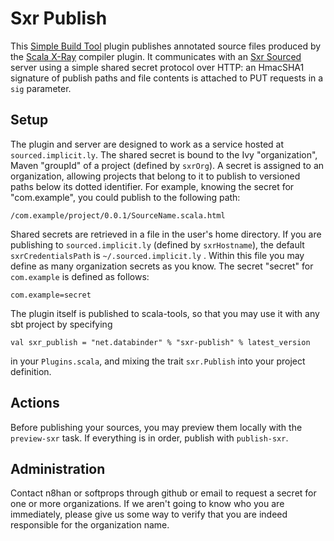 Sxr Publish
===========

This [Simple Build Tool][sbt] plugin publishes annotated source files produced by the [Scala X-Ray][sxr] compiler plugin. It communicates with an  [Sxr Sourced][sxr-sourced] server using a simple shared secret protocol over HTTP: an HmacSHA1 signature of publish paths and file contents is attached to PUT requests in a `sig` parameter.

[sbt]: http://code.google.com/p/simple-build-tool/
[sxr]: http://github.com/harrah/browse
[sxr-sourced]: http://github.com/softprops/sxr-sourced

Setup
-----

The plugin and server are designed to work as a service hosted at `sourced.implicit.ly`. The shared secret is bound to the Ivy "organization", Maven "groupId" of a project (defined by `sxrOrg`). A secret is assigned to an organization, allowing projects that belong to it to publish to versioned paths below its dotted identifier. For example, knowing the secret for "com.example", you could publish to the following path:

    /com.example/project/0.0.1/SourceName.scala.html

Shared secrets are retrieved in a file in the user's home directory. If you are publishing to `sourced.implicit.ly` (defined by `sxrHostname`), the default `sxrCredentialsPath` is `~/.sourced.implicit.ly` . Within this file you may define as many organization secrets as you know. The secret "secret" for `com.example` is defined as follows:

    com.example=secret

The plugin itself is published to scala-tools, so that you may use it with any sbt project by specifying


    val sxr_publish = "net.databinder" % "sxr-publish" % latest_version

in your `Plugins.scala`, and mixing the trait `sxr.Publish` into your project definition.

Actions
-------

Before publishing your sources, you may preview them locally with the `preview-sxr` task. If everything is in order, publish with `publish-sxr`.

Administration
--------------

Contact n8han or softprops through github or email to request a secret for one or more organizations. If we aren't going to know who you are immediately, please give us some way to verify that you are indeed responsible for the organization name.